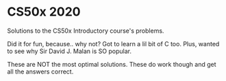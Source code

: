 # CS50x 2020
Solutions to the CS50x Introductory course's problems.

Did it for fun, because.. why not? 
Got to learn a lil bit of C too. Plus, wanted to see why Sir David J. Malan is SO popular.

These are NOT the most optimal solutions. These do work though and get all the answers correct.

